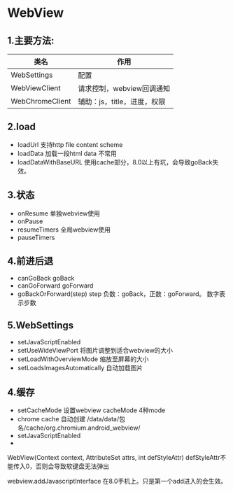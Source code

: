 # WebView

## 1.主要方法:

| 类名 |  作用 |
|---|---|
| WebSettings |  配置
| WebViewClient | 请求控制，webview回调通知
| WebChromeClient | 辅助：js，title，进度，权限

## 2.load
+ loadUrl 支持http file content scheme
+ loadData 加载一段html data 不常用
+ loadDataWithBaseURL 使用cache部分，8.0以上有坑，会导致goBack失效。

## 3.状态
+ onResume 单独webview使用
+ onPause
+ resumeTimers 全局webview使用
+ pauseTimers

## 4.前进后退
+ canGoBack  goBack
+ canGoForward goForward
+ goBackOrForward(step) step 负数：goBack，正数：goForward。 数字表示步数

## 5.WebSettings
+ setJavaScriptEnabled
+ setUseWideViewPort 将图片调整到适合webview的大小 
+ setLoadWithOverviewMode 缩放至屏幕的大小
+ setLoadsImagesAutomatically 自动加载图片

## 4.缓存
+ setCacheMode 设置webview cacheMode 4种mode
+ chrome cache 自动创建 /data/data/包名/cache/org.chromium.android_webview/
+ setJavaScriptEnabled
+ 



WebView(Context context, AttributeSet attrs, int defStyleAttr) defStyleAttr不能传入0，否则会导致软键盘无法弹出

webview.addJavascriptInterface 在8.0手机上。只是第一个add进入的会生效。
